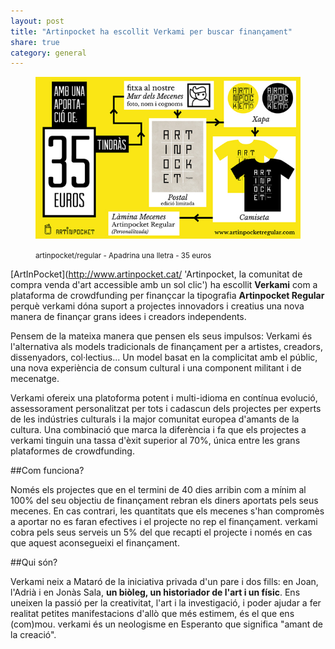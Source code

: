 ```yaml
---
layout: post
title: "Artinpocket ha escollit Verkami per buscar finançament"
share: true
category: general
---
```


<figure class="text-center">
	<img src="/public/img/04-verkami-apadrina-una-lletra-artinpocket-regular-35-euros.jpg" alt="artinpocket/regular - Apadrina una lletra - 35 euros" title="artinpocket/regular - Apadrina una lletra - 35 euros">
	<figcaption>
		<p><small>artinpocket/regular - Apadrina una lletra - 35 euros</small></p>
	</figcaption>
</figure>

[ArtInPocket](http://www.artinpocket.cat/ 'Artinpocket, la comunitat de compra venda d'art accessible amb un sol clic') ha escollit **Verkami** com a plataforma de crowdfunding per finançcar la tipografia **Artinpocket Regular** perquè verkami dóna suport a projectes innovadors i creatius una nova manera de finançar grans idees i creadors independents.

<!--more-->

Pensem de la mateixa manera que pensen els seus impulsos: Verkami és l'alternativa als models tradicionals de finançament per a artistes, creadors, dissenyadors, col·lectius... Un model basat en la complicitat amb el públic, una nova experiència de consum cultural i una component militant i de mecenatge.

Verkami ofereix una platoforma potent i multi-idioma en contínua evolució, assessorament personalitzat per tots i cadascun dels projectes per experts de les indústries culturals i la major comunitat europea d'amants de la cultura. Una combinació que marca la diferència i fa que els projectes a verkami tinguin una tassa d'èxit superior al 70%, única entre les grans plataformes de crowdfunding.


##Com funciona?

Només els projectes que en el termini de 40 dies arribin com a mínim al 100% del seu objectiu de finançament rebran els diners aportats pels seus mecenes. En cas contrari, les quantitats que els mecenes s'han compromès a aportar no es faran efectives i el projecte no rep el finançament. verkami cobra pels seus serveis un 5% del que recapti el projecte i només en cas que aquest aconsegueixi el finançament.

##Qui són?

Verkami neix a Mataró de la iniciativa privada d'un pare i dos fills: en Joan, l'Adrià i en Jonàs Sala, **un biòleg, un historiador de l'art i un físic**. Ens uneixen la passió per la creativitat, l'art i la investigació, i poder ajudar a fer realitat petites manifestacions d'allò que més estimem, és el que ens (com)mou. verkami és un neologisme en Esperanto que significa "amant de la creació".

